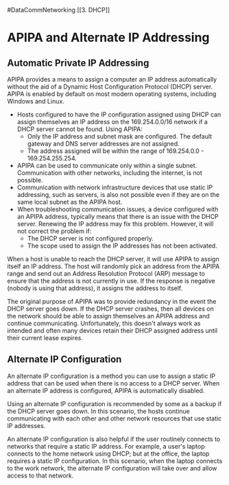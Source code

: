 #DataCommNetworking [[3. DHCP]]
# APIPA and Alternate IP Addressing
## Automatic Private IP Addressing
APIPA provides a means to assign a computer an IP address automatically without the aid of a Dynamic Host Configuration Protocol (DHCP) server. APIPA is enabled by default on most modern operating systems, including Windows and Linux.

-   Hosts configured to have the IP configuration assigned using DHCP can assign themselves an IP address on the 169.254.0.0/16 network if a DHCP server cannot be found. Using APIPA:
    -   Only the IP address and subnet mask are configured. The default gateway and DNS server addresses are not assigned.
    -   The address assigned will be within the range of 169.254.0.0 - 169.254.255.254.
-   APIPA can be used to communicate only within a single subnet. Communication with other networks, including the internet, is not possible.
-   Communication with network infrastructure devices that use static IP addressing, such as servers, is also not possible even if they are on the same local subnet as the APIPA host.
-   When troubleshooting communication issues, a device configured with an APIPA address, typically means that there is an issue with the DHCP server. Renewing the IP address may fix this problem. However, it will not correct the problem if:
    -   The DHCP server is not configured properly.
    -   The scope used to assign the IP addresses has not been activated.

When a host is unable to reach the DHCP server, it will use APIPA to assign itself an IP address. The host will randomly pick an address from the APIPA range and send out an Address Resolution Protocol (ARP) message to ensure that the address is not currently in use. If the response is negative (nobody is using that address), it assigns the address to itself.

The original purpose of APIPA was to provide redundancy in the event the DHCP server goes down. If the DHCP server crashes, then all devices on the network should be able to assign themselves an APIPA address and continue communicating. Unfortunately, this doesn't always work as intended and often many devices retain their DHCP assigned address until their current lease expires.

## Alternate IP Configuration
An alternate IP configuration is a method you can use to assign a static IP address that can be used when there is no access to a DHCP server. When an alternate IP address is configured, APIPA is automatically disabled.

Using an alternate IP configuration is recommended by some as a backup if the DHCP server goes down. In this scenario, the hosts continue communicating with each other and other network resources that use static IP addresses.

An alternate IP configuration is also helpful if the user routinely connects to networks that require a static IP address. For example, a user's laptop connects to the home network using DHCP; but at the office, the laptop requires a static IP configuration. In this scenario, when the laptop connects to the work network, the alternate IP configuration will take over and allow access to that network.

